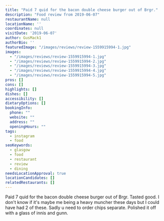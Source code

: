 ```yaml
---
title: "Paid 7 quid for the bacon double cheese burger out of Brgr."
description: "Food review from 2019-06-07"
restaurantName: null
locationName: ''
coordinates: null
visitDate: '2019-06-07'
author: GusMack1
authorBio: ''
featuredImage: "/images/reviews/review-1559915994-1.jpg"
images:
  - "/images/reviews/review-1559915994-1.jpg"
  - "/images/reviews/review-1559915994-2.jpg"
  - "/images/reviews/review-1559915994-3.jpg"
  - "/images/reviews/review-1559915994-4.jpg"
  - "/images/reviews/review-1559915994-5.jpg"
pros: []
cons: []
highlights: []
dishes: []
accessibility: []
dietaryOptions: []
bookingInfo:
  phone: ""
  website: ""
  address: ""
  openingHours: ""
tags:
  - instagram
  - food
seoKeywords:
  - glasgow
  - food
  - restaurant
  - review
  - dining
needsLocationApproval: true
locationCandidates: []
relatedRestaurants: []
---
```


Paid 7 quid for the bacon double cheese burger out of Brgr. Tasted good. I don't know if it's maybe me being a heavy muncher these days but I could have had 2 of these. Sadly u need to order chips separate. Polished it off with a glass of innis and gunn.